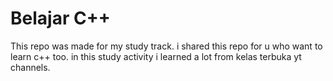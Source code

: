# Belajar C++

This repo was made for my study track. i shared this repo for u who want to learn c++ too.
in this study activity i learned a lot from kelas terbuka yt channels.
